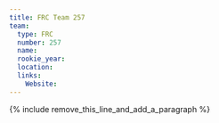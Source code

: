 ```yaml
---
title: FRC Team 257
team:
  type: FRC
  number: 257
  name:
  rookie_year:
  location:
  links:
    Website:
---
```


{% include remove_this_line_and_add_a_paragraph %}